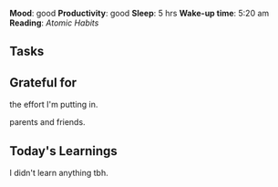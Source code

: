 **Mood**: good
**Productivity**: good
**Sleep**: 5 hrs
**Wake-up time**: 5:20 am
**Reading**: *Atomic Habits*

## Tasks

## Grateful for
the effort I'm putting in.

parents and friends.

## Today's Learnings
I didn't learn anything tbh.